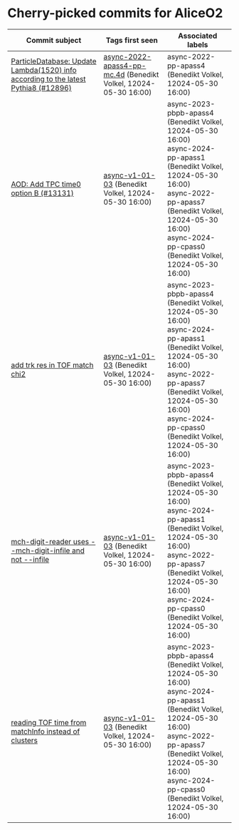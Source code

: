 # Cherry-picked commits for AliceO2

| Commit subject | Tags first seen | Associated labels |
| --- | --- | --- |
| [ParticleDatabase: Update Lambda(1520) info according to the latest Pythia8 (#12896)](https://github.com/AliceO2Group/AliceO2/commit/78e868c40c6d870969ec0562d81c1599048addc2) | [async-2022-apass4-pp-mc.4d](https://github.com/AliceO2Group/AliceO2/tree/async-2022-apass4-pp-mc.4d) (Benedikt Volkel, 12024-05-30 16:00) | async-2022-pp-apass4 (Benedikt Volkel, 12024-05-30 16:00) |
| [AOD: Add TPC time0 option B (#13131)](https://github.com/AliceO2Group/AliceO2/commit/08d9479cb3a7e75c10789da8b01430bf6fcfce53) | [async-v1-01-03](https://github.com/AliceO2Group/AliceO2/tree/async-v1-01-03) (Benedikt Volkel, 12024-05-30 16:00) | async-2023-pbpb-apass4 (Benedikt Volkel, 12024-05-30 16:00)<br>async-2024-pp-apass1 (Benedikt Volkel, 12024-05-30 16:00)<br>async-2022-pp-apass7 (Benedikt Volkel, 12024-05-30 16:00)<br>async-2024-pp-cpass0 (Benedikt Volkel, 12024-05-30 16:00) |
| [add trk res in TOF match chi2](https://github.com/AliceO2Group/AliceO2/commit/bb45d28dac77e8ab17fbf4b07e22fae70aab76ab) | [async-v1-01-03](https://github.com/AliceO2Group/AliceO2/tree/async-v1-01-03) (Benedikt Volkel, 12024-05-30 16:00) | async-2023-pbpb-apass4 (Benedikt Volkel, 12024-05-30 16:00)<br>async-2024-pp-apass1 (Benedikt Volkel, 12024-05-30 16:00)<br>async-2022-pp-apass7 (Benedikt Volkel, 12024-05-30 16:00)<br>async-2024-pp-cpass0 (Benedikt Volkel, 12024-05-30 16:00) |
| [mch-digit-reader uses --mch-digit-infile and not --infile](https://github.com/AliceO2Group/AliceO2/commit/b518797699ab5f113be52093a5a5209358a43ff3) | [async-v1-01-03](https://github.com/AliceO2Group/AliceO2/tree/async-v1-01-03) (Benedikt Volkel, 12024-05-30 16:00) | async-2023-pbpb-apass4 (Benedikt Volkel, 12024-05-30 16:00)<br>async-2024-pp-apass1 (Benedikt Volkel, 12024-05-30 16:00)<br>async-2022-pp-apass7 (Benedikt Volkel, 12024-05-30 16:00)<br>async-2024-pp-cpass0 (Benedikt Volkel, 12024-05-30 16:00) |
| [reading TOF time from matchInfo instead of clusters](https://github.com/AliceO2Group/AliceO2/commit/e95263359963f96ce97c35f0e9fbc6c8276983a4) | [async-v1-01-03](https://github.com/AliceO2Group/AliceO2/tree/async-v1-01-03) (Benedikt Volkel, 12024-05-30 16:00) | async-2023-pbpb-apass4 (Benedikt Volkel, 12024-05-30 16:00)<br>async-2024-pp-apass1 (Benedikt Volkel, 12024-05-30 16:00)<br>async-2022-pp-apass7 (Benedikt Volkel, 12024-05-30 16:00)<br>async-2024-pp-cpass0 (Benedikt Volkel, 12024-05-30 16:00) |
